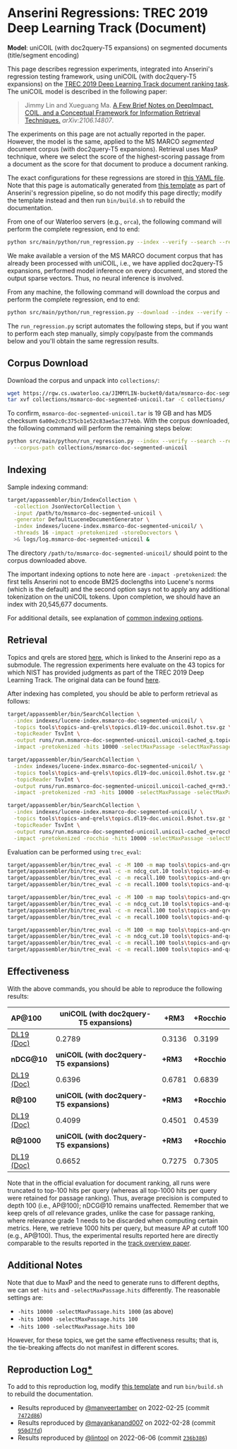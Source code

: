 # Anserini Regressions: TREC 2019 Deep Learning Track (Document)

**Model**: uniCOIL (with doc2query-T5 expansions) on segmented documents (title/segment encoding)

This page describes regression experiments, integrated into Anserini's regression testing framework, using uniCOIL (with doc2query-T5 expansions) on the [TREC 2019 Deep Learning Track document ranking task](https://trec.nist.gov/data/deep2019.html).
The uniCOIL model is described in the following paper:

> Jimmy Lin and Xueguang Ma. [A Few Brief Notes on DeepImpact, COIL, and a Conceptual Framework for Information Retrieval Techniques.](https://arxiv.org/abs/2106.14807) _arXiv:2106.14807_.

The experiments on this page are not actually reported in the paper.
However, the model is the same, applied to the MS MARCO _segmented_ document corpus (with doc2query-T5 expansions).
Retrieval uses MaxP technique, where we select the score of the highest-scoring passage from a document as the score for that document to produce a document ranking.

The exact configurations for these regressions are stored in [this YAML file](../../src/main/resources/regression/dl19-doc-segmented-unicoil.yaml).
Note that this page is automatically generated from [this template](../../src/main/resources/docgen/templates/dl19-doc-segmented-unicoil.template) as part of Anserini's regression pipeline, so do not modify this page directly; modify the template instead and then run `bin/build.sh` to rebuild the documentation.

From one of our Waterloo servers (e.g., `orca`), the following command will perform the complete regression, end to end:

```bash
python src/main/python/run_regression.py --index --verify --search --regression dl19-doc-segmented-unicoil
```

We make available a version of the MS MARCO document corpus that has already been processed with uniCOIL, i.e., we have applied doc2query-T5 expansions, performed model inference on every document, and stored the output sparse vectors.
Thus, no neural inference is involved.

From any machine, the following command will download the corpus and perform the complete regression, end to end:

```bash
python src/main/python/run_regression.py --download --index --verify --search --regression dl19-doc-segmented-unicoil
```

The `run_regression.py` script automates the following steps, but if you want to perform each step manually, simply copy/paste from the commands below and you'll obtain the same regression results.

## Corpus Download

Download the corpus and unpack into `collections/`:

```bash
wget https://rgw.cs.uwaterloo.ca/JIMMYLIN-bucket0/data/msmarco-doc-segmented-unicoil.tar -P collections/
tar xvf collections/msmarco-doc-segmented-unicoil.tar -C collections/
```

To confirm, `msmarco-doc-segmented-unicoil.tar` is 19 GB and has MD5 checksum `6a00e2c0c375cb1e52c83ae5ac377ebb`.
With the corpus downloaded, the following command will perform the remaining steps below:

```bash
python src/main/python/run_regression.py --index --verify --search --regression dl19-doc-segmented-unicoil \
  --corpus-path collections/msmarco-doc-segmented-unicoil
```

## Indexing

Sample indexing command:

```bash
target/appassembler/bin/IndexCollection \
  -collection JsonVectorCollection \
  -input /path/to/msmarco-doc-segmented-unicoil \
  -generator DefaultLuceneDocumentGenerator \
  -index indexes/lucene-index.msmarco-doc-segmented-unicoil/ \
  -threads 16 -impact -pretokenized -storeDocvectors \
  >& logs/log.msmarco-doc-segmented-unicoil &
```

The directory `/path/to/msmarco-doc-segmented-unicoil/` should point to the corpus downloaded above.

The important indexing options to note here are `-impact -pretokenized`: the first tells Anserini not to encode BM25 doclengths into Lucene's norms (which is the default) and the second option says not to apply any additional tokenization on the uniCOIL tokens.
Upon completion, we should have an index with 20,545,677 documents.

For additional details, see explanation of [common indexing options](../../docs/common-indexing-options.md).

## Retrieval

Topics and qrels are stored [here](https://github.com/castorini/anserini-tools/tree/master/topics-and-qrels), which is linked to the Anserini repo as a submodule.
The regression experiments here evaluate on the 43 topics for which NIST has provided judgments as part of the TREC 2019 Deep Learning Track.
The original data can be found [here](https://trec.nist.gov/data/deep2019.html).

After indexing has completed, you should be able to perform retrieval as follows:

```bash
target/appassembler/bin/SearchCollection \
  -index indexes/lucene-index.msmarco-doc-segmented-unicoil/ \
  -topics tools\topics-and-qrels\topics.dl19-doc.unicoil.0shot.tsv.gz \
  -topicReader TsvInt \
  -output runs/run.msmarco-doc-segmented-unicoil.unicoil-cached_q.topics.dl19-doc.unicoil.0shot.txt \
  -impact -pretokenized -hits 10000 -selectMaxPassage -selectMaxPassage.delimiter "#" -selectMaxPassage.hits 1000 &

target/appassembler/bin/SearchCollection \
  -index indexes/lucene-index.msmarco-doc-segmented-unicoil/ \
  -topics tools\topics-and-qrels\topics.dl19-doc.unicoil.0shot.tsv.gz \
  -topicReader TsvInt \
  -output runs/run.msmarco-doc-segmented-unicoil.unicoil-cached_q+rm3.topics.dl19-doc.unicoil.0shot.txt \
  -impact -pretokenized -rm3 -hits 10000 -selectMaxPassage -selectMaxPassage.delimiter "#" -selectMaxPassage.hits 1000 &

target/appassembler/bin/SearchCollection \
  -index indexes/lucene-index.msmarco-doc-segmented-unicoil/ \
  -topics tools\topics-and-qrels\topics.dl19-doc.unicoil.0shot.tsv.gz \
  -topicReader TsvInt \
  -output runs/run.msmarco-doc-segmented-unicoil.unicoil-cached_q+rocchio.topics.dl19-doc.unicoil.0shot.txt \
  -impact -pretokenized -rocchio -hits 10000 -selectMaxPassage -selectMaxPassage.delimiter "#" -selectMaxPassage.hits 1000 &
```

Evaluation can be performed using `trec_eval`:

```bash
target/appassembler/bin/trec_eval -c -M 100 -m map tools\topics-and-qrels\qrels.dl19-doc.txt runs/run.msmarco-doc-segmented-unicoil.unicoil-cached_q.topics.dl19-doc.unicoil.0shot.txt
target/appassembler/bin/trec_eval -c -m ndcg_cut.10 tools\topics-and-qrels\qrels.dl19-doc.txt runs/run.msmarco-doc-segmented-unicoil.unicoil-cached_q.topics.dl19-doc.unicoil.0shot.txt
target/appassembler/bin/trec_eval -c -m recall.100 tools\topics-and-qrels\qrels.dl19-doc.txt runs/run.msmarco-doc-segmented-unicoil.unicoil-cached_q.topics.dl19-doc.unicoil.0shot.txt
target/appassembler/bin/trec_eval -c -m recall.1000 tools\topics-and-qrels\qrels.dl19-doc.txt runs/run.msmarco-doc-segmented-unicoil.unicoil-cached_q.topics.dl19-doc.unicoil.0shot.txt

target/appassembler/bin/trec_eval -c -M 100 -m map tools\topics-and-qrels\qrels.dl19-doc.txt runs/run.msmarco-doc-segmented-unicoil.unicoil-cached_q+rm3.topics.dl19-doc.unicoil.0shot.txt
target/appassembler/bin/trec_eval -c -m ndcg_cut.10 tools\topics-and-qrels\qrels.dl19-doc.txt runs/run.msmarco-doc-segmented-unicoil.unicoil-cached_q+rm3.topics.dl19-doc.unicoil.0shot.txt
target/appassembler/bin/trec_eval -c -m recall.100 tools\topics-and-qrels\qrels.dl19-doc.txt runs/run.msmarco-doc-segmented-unicoil.unicoil-cached_q+rm3.topics.dl19-doc.unicoil.0shot.txt
target/appassembler/bin/trec_eval -c -m recall.1000 tools\topics-and-qrels\qrels.dl19-doc.txt runs/run.msmarco-doc-segmented-unicoil.unicoil-cached_q+rm3.topics.dl19-doc.unicoil.0shot.txt

target/appassembler/bin/trec_eval -c -M 100 -m map tools\topics-and-qrels\qrels.dl19-doc.txt runs/run.msmarco-doc-segmented-unicoil.unicoil-cached_q+rocchio.topics.dl19-doc.unicoil.0shot.txt
target/appassembler/bin/trec_eval -c -m ndcg_cut.10 tools\topics-and-qrels\qrels.dl19-doc.txt runs/run.msmarco-doc-segmented-unicoil.unicoil-cached_q+rocchio.topics.dl19-doc.unicoil.0shot.txt
target/appassembler/bin/trec_eval -c -m recall.100 tools\topics-and-qrels\qrels.dl19-doc.txt runs/run.msmarco-doc-segmented-unicoil.unicoil-cached_q+rocchio.topics.dl19-doc.unicoil.0shot.txt
target/appassembler/bin/trec_eval -c -m recall.1000 tools\topics-and-qrels\qrels.dl19-doc.txt runs/run.msmarco-doc-segmented-unicoil.unicoil-cached_q+rocchio.topics.dl19-doc.unicoil.0shot.txt
```

## Effectiveness

With the above commands, you should be able to reproduce the following results:

| **AP@100**                                                                                                   | **uniCOIL (with doc2query-T5 expansions)**| **+RM3**  | **+Rocchio**|
|:-------------------------------------------------------------------------------------------------------------|-----------|-----------|-----------|
| [DL19 (Doc)](https://trec.nist.gov/data/deep2019.html)                                                       | 0.2789    | 0.3136    | 0.3199    |
| **nDCG@10**                                                                                                  | **uniCOIL (with doc2query-T5 expansions)**| **+RM3**  | **+Rocchio**|
| [DL19 (Doc)](https://trec.nist.gov/data/deep2019.html)                                                       | 0.6396    | 0.6781    | 0.6839    |
| **R@100**                                                                                                    | **uniCOIL (with doc2query-T5 expansions)**| **+RM3**  | **+Rocchio**|
| [DL19 (Doc)](https://trec.nist.gov/data/deep2019.html)                                                       | 0.4099    | 0.4501    | 0.4539    |
| **R@1000**                                                                                                   | **uniCOIL (with doc2query-T5 expansions)**| **+RM3**  | **+Rocchio**|
| [DL19 (Doc)](https://trec.nist.gov/data/deep2019.html)                                                       | 0.6652    | 0.7275    | 0.7305    |

Note that in the official evaluation for document ranking, all runs were truncated to top-100 hits per query (whereas all top-1000 hits per query were retained for passage ranking).
Thus, average precision is computed to depth 100 (i.e., AP@100); nDCG@10 remains unaffected.
Remember that we keep qrels of _all_ relevance grades, unlike the case for passage ranking, where relevance grade 1 needs to be discarded when computing certain metrics.
Here, we retrieve 1000 hits per query, but measure AP at cutoff 100 (e.g., AP@100).
Thus, the experimental results reported here are directly comparable to the results reported in the [track overview paper](https://arxiv.org/abs/2003.07820).

## Additional Notes

Note that due to MaxP and the need to generate runs to different depths, we can set `-hits` and `-selectMaxPassage.hits` differently.
The reasonable settings are:

+ `-hits 10000 -selectMaxPassage.hits 1000` (as above)
+ `-hits 10000 -selectMaxPassage.hits 100`
+ `-hits 1000 -selectMaxPassage.hits 100`

However, for these topics, we get the same effectiveness results; that is, the tie-breaking affects do not manifest in different scores.

## Reproduction Log[*](../../docs/reproducibility.md)

To add to this reproduction log, modify [this template](../../src/main/resources/docgen/templates/dl19-doc-segmented-unicoil.template) and run `bin/build.sh` to rebuild the documentation.

+ Results reproduced by [@manveertamber](https://github.com/manveertamber) on 2022-02-25 (commit [`7472d86`](https://github.com/castorini/anserini/commit/7472d862c7311bc8bbd30655c940d6396e27c223))
+ Results reproduced by [@mayankanand007](https://github.com/mayankanand007) on 2022-02-28 (commit [`950d7fd`](https://github.com/castorini/anserini/commit/950d7fd88dbb87f39e9c1f6ccf9e41cbb6f04f36))
+ Results reproduced by [@lintool](https://github.com/lintool) on 2022-06-06 (commit [`236b386`](https://github.com/castorini/anserini/commit/236b386ddc11d292b4b736162b59488a02236d6c))
